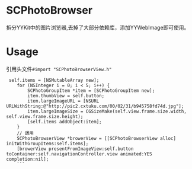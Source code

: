 # SCPhotoBrowser
拆分YYKit中的图片浏览器,去掉了大部分依赖库，添加YYWebImage即可使用。

# Usage
引用头文件`#import "SCPhotoBrowserView.h"`
```
 self.items = [NSMutableArray new];
    for (NSInteger i = 0; i < 5; i++) {
        SCPhotoGroupItem *item = [SCPhotoGroupItem new];
        item.thumbView = self.button;
        item.largeImageURL = [NSURL URLWithString:@"http://pic2.cxtuku.com/00/02/31/b945758fd74d.jpg"];
        item.largeImageSize = CGSizeMake(self.view.frame.size.width, self.view.frame.size.height);
        [self.items addObject:item];
    }
    // 调用
    SCPhotoBrowserView *browerView = [[SCPhotoBrowserView alloc] initWithGroupItems:self.items];
    [browerView presentFromImageView:self.button toContainer:self.navigationController.view animated:YES completion:nil];
    ```
    
